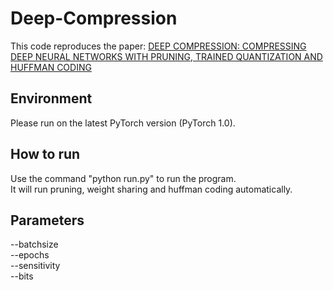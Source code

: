 # Deep-Compression
This code reproduces the paper: [DEEP COMPRESSION: COMPRESSING DEEP NEURAL NETWORKS WITH PRUNING, TRAINED QUANTIZATION
AND HUFFMAN CODING](https://arxiv.org/pdf/1510.00149.pdf)  

## Environment
Please run on the latest PyTorch version (PyTorch 1.0).

## How to run
Use the command "python run.py" to run the program.  
It will run pruning, weight sharing and huffman coding automatically.  

## Parameters
--batchsize  
--epochs  
--sensitivity  
--bits  
